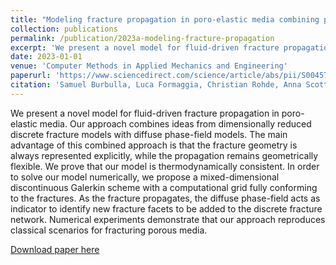 ```yaml
---
title: "Modeling fracture propagation in poro-elastic media combining phase-field and discrete fracture models"
collection: publications
permalink: /publication/2023a-modeling-fracture-propagation
excerpt: 'We present a novel model for fluid-driven fracture propagation in poro-elastic media.'
date: 2023-01-01
venue: 'Computer Methods in Applied Mechanics and Engineering'
paperurl: 'https://www.sciencedirect.com/science/article/abs/pii/S0045782522006545'
citation: 'Samuel Burbulla, Luca Formaggia, Christian Rohde, Anna Scotti (2023) Modeling fracture propagation in poro-elastic media combining phase-field and discrete fracture models. Computer Methods in Applied Mechanics and Engineering, Volume 403, Part A, 115699.'
---
```

We present a novel model for fluid-driven fracture propagation in poro-elastic
media. Our approach combines ideas from dimensionally reduced discrete fracture
models with diffuse phase-field models. The main advantage of this combined
approach is that the fracture geometry is always represented explicitly, while
the propagation remains geometrically flexible. We prove that our model is
thermodynamically consistent. In order to solve our model numerically, we
propose a mixed-dimensional discontinuous Galerkin scheme with a computational
grid fully conforming to the fractures. As the fracture propagates, the diffuse
phase-field acts as indicator to identify new fracture facets to be added to the
discrete fracture network. Numerical experiments demonstrate that our approach
reproduces classical scenarios for fracturing porous media.

[Download paper here](https://www.sciencedirect.com/science/article/abs/pii/S0045782522006545)